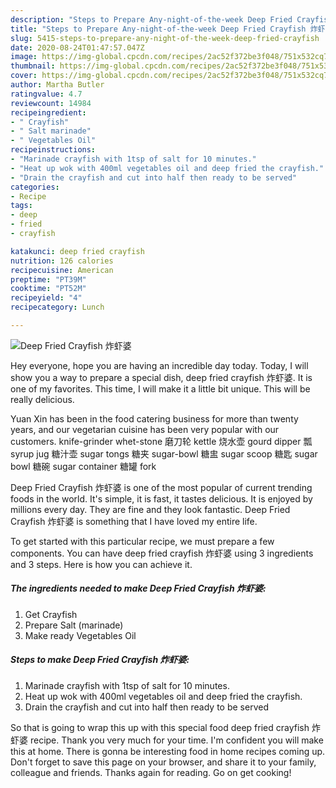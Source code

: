 ```yaml
---
description: "Steps to Prepare Any-night-of-the-week Deep Fried Crayfish 炸虾婆"
title: "Steps to Prepare Any-night-of-the-week Deep Fried Crayfish 炸虾婆"
slug: 5415-steps-to-prepare-any-night-of-the-week-deep-fried-crayfish
date: 2020-08-24T01:47:57.047Z
image: https://img-global.cpcdn.com/recipes/2ac52f372be3f048/751x532cq70/deep-fried-crayfish-炸虾婆-recipe-main-photo.jpg
thumbnail: https://img-global.cpcdn.com/recipes/2ac52f372be3f048/751x532cq70/deep-fried-crayfish-炸虾婆-recipe-main-photo.jpg
cover: https://img-global.cpcdn.com/recipes/2ac52f372be3f048/751x532cq70/deep-fried-crayfish-炸虾婆-recipe-main-photo.jpg
author: Martha Butler
ratingvalue: 4.7
reviewcount: 14984
recipeingredient:
- " Crayfish"
- " Salt marinade"
- " Vegetables Oil"
recipeinstructions:
- "Marinade crayfish with 1tsp of salt for 10 minutes."
- "Heat up wok with 400ml vegetables oil and deep fried the crayfish."
- "Drain the crayfish and cut into half then ready to be served"
categories:
- Recipe
tags:
- deep
- fried
- crayfish

katakunci: deep fried crayfish 
nutrition: 126 calories
recipecuisine: American
preptime: "PT39M"
cooktime: "PT52M"
recipeyield: "4"
recipecategory: Lunch

---
```



![Deep Fried Crayfish 炸虾婆](https://img-global.cpcdn.com/recipes/2ac52f372be3f048/751x532cq70/deep-fried-crayfish-炸虾婆-recipe-main-photo.jpg)

Hey everyone, hope you are having an incredible day today. Today, I will show you a way to prepare a special dish, deep fried crayfish 炸虾婆. It is one of my favorites. This time, I will make it a little bit unique. This will be really delicious.

Yuan Xin has been in the food catering business for more than twenty years, and our vegetarian cuisine has been very popular with our customers. knife-grinder whet-stone 磨刀轮 kettle 烧水壶 gourd dipper 瓢 syrup jug 糖汁壶 sugar tongs 糖夹 sugar-bowl 糖盅 sugar scoop 糖匙 sugar bowl 糖碗 sugar container 糖罐 fork

Deep Fried Crayfish 炸虾婆 is one of the most popular of current trending foods in the world. It's simple, it is fast, it tastes delicious. It is enjoyed by millions every day. They are fine and they look fantastic. Deep Fried Crayfish 炸虾婆 is something that I have loved my entire life.


To get started with this particular recipe, we must prepare a few components. You can have deep fried crayfish 炸虾婆 using 3 ingredients and 3 steps. Here is how you can achieve it.

<!--inarticleads1-->

##### The ingredients needed to make Deep Fried Crayfish 炸虾婆:

1. Get  Crayfish
1. Prepare  Salt (marinade)
1. Make ready  Vegetables Oil




<!--inarticleads2-->

##### Steps to make Deep Fried Crayfish 炸虾婆:

1. Marinade crayfish with 1tsp of salt for 10 minutes.
1. Heat up wok with 400ml vegetables oil and deep fried the crayfish.
1. Drain the crayfish and cut into half then ready to be served




So that is going to wrap this up with this special food deep fried crayfish 炸虾婆 recipe. Thank you very much for your time. I'm confident you will make this at home. There is gonna be interesting food in home recipes coming up. Don't forget to save this page on your browser, and share it to your family, colleague and friends. Thanks again for reading. Go on get cooking!
